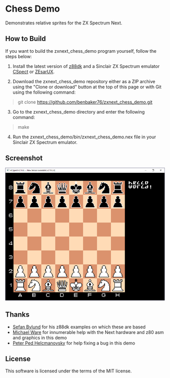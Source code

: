 # Chess Demo

Demonstrates relative sprites for the ZX Spectrum Next.

## How to Build

If you want to build the zxnext_chess_demo program yourself, follow the steps below:

1. Install the latest version of [z88dk](https://github.com/z88dk/z88dk) and
a Sinclair ZX Spectrum emulator [CSpect](https://dailly.blogspot.com/) or
[ZEsarUX](https://sourceforge.net/projects/zesarux/).

2. Download the zxnext_chess_demo repository either as a ZIP archive using the
"Clone or download" button at the top of this page or with Git using the
following command:

> git clone https://github.com/benbaker76/zxnext_chess_demo.git

3. Go to the zxnext_chess_demo directory and enter the following command:

> make

4. Run the zxnext_chess_demo/bin/zxnext_chess_demo.nex file in your
Sinclair ZX Spectrum emulator.

## Screenshot
![](screenshot.png)

## Thanks

- [Sefan Bylund](https://github.com/stefanbylund) for his z88dk examples on which these are based
- [Michael Ware](https://www.rustypixels.uk/) for innumerable help with the Next hardware and z80 asm and graphics in this demo
- [Peter Ped Helcmanovsky](https://github.com/ped7g) for help fixing a bug in this demo

## License

This software is licensed under the terms of the MIT license.
